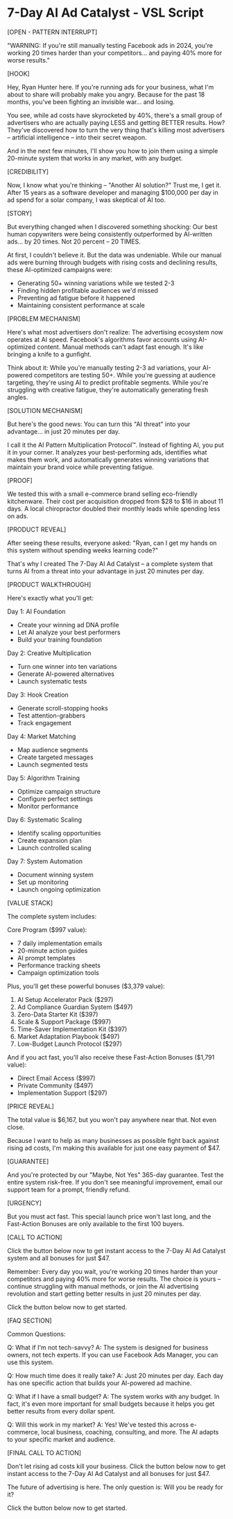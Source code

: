 # 7-Day AI Ad Catalyst - VSL Script

[OPEN - PATTERN INTERRUPT]

"WARNING: If you're still manually testing Facebook ads in 2024, you're working 20 times harder than your competitors... and paying 40% more for worse results."

[HOOK]

Hey, Ryan Hunter here. If you're running ads for your business, what I'm about to share will probably make you angry. Because for the past 18 months, you've been fighting an invisible war... and losing.

You see, while ad costs have skyrocketed by 40%, there's a small group of advertisers who are actually paying LESS and getting BETTER results. How? They've discovered how to turn the very thing that's killing most advertisers – artificial intelligence – into their secret weapon.

And in the next few minutes, I'll show you how to join them using a simple 20-minute system that works in any market, with any budget.

[CREDIBILITY]

Now, I know what you're thinking – "Another AI solution?" Trust me, I get it. After 15 years as a software developer and managing $100,000 per day in ad spend for a solar company, I was skeptical of AI too.

[STORY]

But everything changed when I discovered something shocking: Our best human copywriters were being consistently outperformed by AI-written ads... by 20 times. Not 20 percent – 20 TIMES.

At first, I couldn't believe it. But the data was undeniable. While our manual ads were burning through budgets with rising costs and declining results, these AI-optimized campaigns were:

- Generating 50+ winning variations while we tested 2-3
- Finding hidden profitable audiences we'd missed
- Preventing ad fatigue before it happened
- Maintaining consistent performance at scale

[PROBLEM MECHANISM]

Here's what most advertisers don't realize: The advertising ecosystem now operates at AI speed. Facebook's algorithms favor accounts using AI-optimized content. Manual methods can't adapt fast enough. It's like bringing a knife to a gunfight.

Think about it: While you're manually testing 2-3 ad variations, your AI-powered competitors are testing 50+. While you're guessing at audience targeting, they're using AI to predict profitable segments. While you're struggling with creative fatigue, they're automatically generating fresh angles.

[SOLUTION MECHANISM]

But here's the good news: You can turn this "AI threat" into your advantage... in just 20 minutes per day.

I call it the AI Pattern Multiplication Protocol™. Instead of fighting AI, you put it in your corner. It analyzes your best-performing ads, identifies what makes them work, and automatically generates winning variations that maintain your brand voice while preventing fatigue.

[PROOF]

We tested this with a small e-commerce brand selling eco-friendly kitchenware. Their cost per acquisition dropped from $28 to $16 in about 11 days. A local chiropractor doubled their monthly leads while spending less on ads.

[PRODUCT REVEAL]

After seeing these results, everyone asked: "Ryan, can I get my hands on this system without spending weeks learning code?"

That's why I created The 7-Day AI Ad Catalyst – a complete system that turns AI from a threat into your advantage in just 20 minutes per day.

[PRODUCT WALKTHROUGH]

Here's exactly what you'll get:

Day 1: AI Foundation

- Create your winning ad DNA profile
- Let AI analyze your best performers
- Build your training foundation

Day 2: Creative Multiplication

- Turn one winner into ten variations
- Generate AI-powered alternatives
- Launch systematic tests

Day 3: Hook Creation

- Generate scroll-stopping hooks
- Test attention-grabbers
- Track engagement

Day 4: Market Matching

- Map audience segments
- Create targeted messages
- Launch segmented tests

Day 5: Algorithm Training

- Optimize campaign structure
- Configure perfect settings
- Monitor performance

Day 6: Systematic Scaling

- Identify scaling opportunities
- Create expansion plan
- Launch controlled scaling

Day 7: System Automation

- Document winning system
- Set up monitoring
- Launch ongoing optimization

[VALUE STACK]

The complete system includes:

Core Program ($997 value):

- 7 daily implementation emails
- 20-minute action guides
- AI prompt templates
- Performance tracking sheets
- Campaign optimization tools

Plus, you'll get these powerful bonuses ($3,379 value):

1. AI Setup Accelerator Pack ($297)
2. Ad Compliance Guardian System ($497)
3. Zero-Data Starter Kit ($397)
4. Scale & Support Package ($997)
5. Time-Saver Implementation Kit ($397)
6. Market Adaptation Playbook ($497)
7. Low-Budget Launch Protocol ($297)

And if you act fast, you'll also receive these Fast-Action Bonuses ($1,791 value):

- Direct Email Access ($997)
- Private Community ($497)
- Implementation Support ($297)

[PRICE REVEAL]

The total value is $6,167, but you won't pay anywhere near that. Not even close.

Because I want to help as many businesses as possible fight back against rising ad costs, I'm making this available for just one easy payment of $47.

[GUARANTEE]

And you're protected by our "Maybe, Not Yes" 365-day guarantee. Test the entire system risk-free. If you don't see meaningful improvement, email our support team for a prompt, friendly refund.

[URGENCY]

But you must act fast. This special launch price won't last long, and the Fast-Action Bonuses are only available to the first 100 buyers.

[CALL TO ACTION]

Click the button below now to get instant access to the 7-Day AI Ad Catalyst system and all bonuses for just $47.

Remember: Every day you wait, you're working 20 times harder than your competitors and paying 40% more for worse results. The choice is yours – continue struggling with manual methods, or join the AI advertising revolution and start getting better results in just 20 minutes per day.

Click the button below now to get started.

[FAQ SECTION]

Common Questions:

Q: What if I'm not tech-savvy? A: The system is designed for business owners, not tech experts. If you can use Facebook Ads Manager, you can use this system.

Q: How much time does it really take? A: Just 20 minutes per day. Each day has one specific action that builds your AI-powered ad machine.

Q: What if I have a small budget? A: The system works with any budget. In fact, it's even more important for small budgets because it helps you get better results from every dollar spent.

Q: Will this work in my market? A: Yes! We've tested this across e-commerce, local business, coaching, consulting, and more. The AI adapts to your specific market and audience.

[FINAL CALL TO ACTION]

Don't let rising ad costs kill your business. Click the button below now to get instant access to the 7-Day AI Ad Catalyst and all bonuses for just $47.

The future of advertising is here. The only question is: Will you be ready for it?

Click the button below now to get started.
